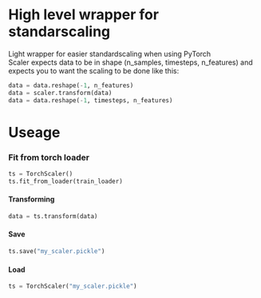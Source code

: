# High level wrapper for standarscaling
Light wrapper for easier standardscaling when using PyTorch  
Scaler expects data to be in shape (n_samples, timesteps, n_features) and expects you to want the scaling to be done like this:

```python
data = data.reshape(-1, n_features)
data = scaler.transform(data)
data = data.reshape(-1, timesteps, n_features)
```


# Useage

### Fit from torch loader
```python
ts = TorchScaler()
ts.fit_from_loader(train_loader)
```

#### Transforming
```python
data = ts.transform(data)
```

#### Save
```python
ts.save("my_scaler.pickle")
```

#### Load
```python
ts = TorchScaler("my_scaler.pickle")
```